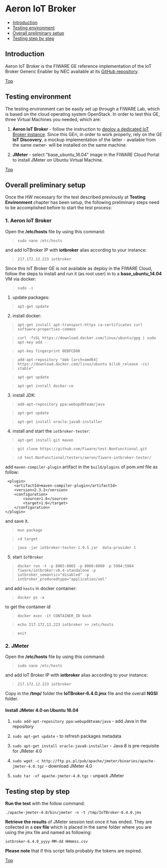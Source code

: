 # Aeron IoT Broker #

* [Introduction](#introduction)
* [Testing environment](#testing-environment)
* [Overall preliminary setup](#overall-preliminary-setup)
* [Testing step by step](#testing-step-by-step)


## Introduction ##

Aeron IoT Broker is the FIWARE GE reference implementation of the IoT Broker Generic Enabler by NEC available at its [GitHub repository](https://github.com/Aeronbroker/Aeron).

[Top](#aeron-iot-broker)

## Testing environment ##

The testing environment can be easily set up through a FIWARE Lab, which is based on the cloud operating system OpenStack. 
In order to test this GE, three Virtual Machines you needed, which are: 

1. **Aeron IoT Broker** - follow the instruction to [deploy a dedicated IoT Broker instance](https://catalogue.fiware.org/enablers/iot-broker/creating-instances). Since this GEri, in order to work properly, rely on the GE **IoT Discovery**, a mockup implementation of the latter - available from the same owner- will be installed on the same machine.

2. **JMeter** - select "base_ubuntu_16.04" image in the FIWARE Cloud Portal to install JMeter on Ubuntu Virtual Machine.

[Top](#aeron-iot-broker)

## Overall preliminary setup ##

Once the HW necessary for the test described previously at **Testing Environment** chapter has been setup, the following preliminary steps need to be accomplished before to start the test process:

### 1. Aeron IoT Broker ###

Open the **/etc/hosts** file by using this command:

> `sudo nano /etc/hosts` 

and add IoTBroker IP with **iotbroker** alias according to your instance: 

> `217.172.12.223 iotbroker`
 
Since this IoT Broker GE is not available as deploy in the FIWARE Cloud, follow the steps to install and run it (as root user) in to a **base_ubuntu_14.04** VM via docker: 

> `sudo -i`

1) update packages:

> `apt-get update`

2) install docker:

> `apt-get install apt-transport-https ca-certificates curl software-properties-common`

> `curl -fsSL https://download.docker.com/linux/ubuntu/gpg | sudo apt-key add -`

> `apt-key fingerprint 0EBFCD88`

> `add-apt-repository "deb [arch=amd64] https://download.docker.com/linux/ubuntu $(lsb_release -cs) stable"`

> `apt-get update`

> `apt-get install docker-ce`

3) install JDK: 

> `add-apt-repository ppa:webupd8team/java`

> `apt-get update`

> `apt-get install oracle-java8-installer`

4) install and start the `iotbroker-tester`:

> `apt-get install git maven`

> `git clone https://github.com/Fiware/test.NonFunctional.git`

> `cd test.NonFunctional/testers/aeron/fiware-iotbroker-tester/`

add `maven-compiler-plugin` artifact in the `build/plugins` of pom.xml file as follow:

	 <plugin>
        <artifactId>maven-compiler-plugin</artifactId>
        <version>2.3.2</version>
        <configuration>
            <source>1.6</source>
            <target>1.6</target>
        </configuration>
    </plugin>

and save it. 

> `mvn package`

> `cd target`

> `java -jar iotbroker-tester-1.0.5.jar  data-provider 1`

5) start `IoTBroker`

> `docker run -t -p 8065:8065 -p 8060:8060 -p 5984:5984 fiware/iotbroker:v6.4-standalone -p iotbroker_semantic="disabled" -p iotbroker_producedtype="application/xml"`  

and add `hosts` in docker container:

> `docker ps -a`

to get the container id

> `docker exec -it CONTAINER_ID bash`

> `echo 217.172.12.223 iotbroker >> /etc/hosts`

> `exit`


### 2. JMeter ###

Open the **/etc/hosts** file by using this command:

> `sudo nano /etc/hosts` 

and add IoT Broker IP with **iotbroker** alias according to your instance: 

> `217.172.12.223 iotbroker`

Copy in the **/tmp/** folder the **IoTBroker-6.4.0.jmx** file and the overall **NGSI** folder.


#### Install JMeter 4.0 on Ubuntu 16.04 ####

1. `sudo add-apt-repository ppa:webupd8team/java` - add Java in the repository

2. `sudo apt-get update` - to refresh packages metadata

3. `sudo apt-get install oracle-java8-installer` - Java 8 is pre-requisite for JMeter 4.0

4. `sudo wget -c http://ftp.ps.pl/pub/apache/jmeter/binaries/apache-jmeter-4.0.tgz` - download JMeter 4.0

5. `sudo tar -xf apache-jmeter-4.0.tgz` - unpack JMeter


## Testing step by step ##

**Run the test** with the follow command: 

`./apache-jmeter-4.0/bin/jmeter -n -t /tmp/IoTBroker-6.4.0.jmx`

**Retrieve the results** of JMeter session test once it has ended. They are collected in a **csv file** which is placed in the same folder where you are using the jmx file and named as following: 

`iotbroker-6.4.0_yyyy-MM-dd HHmmss.csv`

**Please note** that if this script fails probably the tokens are expired.

[Top](#aeron-iot-broker)